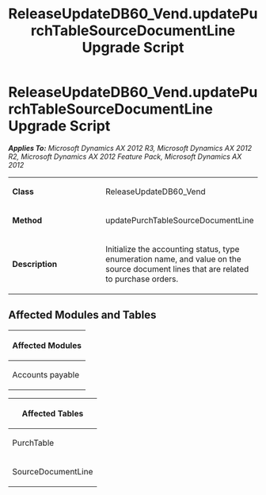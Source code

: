 ﻿---
title: ReleaseUpdateDB60_Vend.updatePurchTableSourceDocumentLine Upgrade Script
TOCTitle: ReleaseUpdateDB60_Vend.updatePurchTableSourceDocumentLine Upgrade Script
ms:assetid: dacadeb1-53ca-0517-7865-ff1888dfffad
ms:mtpsurl: https://msdn.microsoft.com/en-us/library/JJ737176(v=AX.60)
ms:contentKeyID: 49711619
ms.date: 05/18/2015
mtps_version: v=AX.60
---

# ReleaseUpdateDB60\_Vend.updatePurchTableSourceDocumentLine Upgrade Script 


_**Applies To:** Microsoft Dynamics AX 2012 R3, Microsoft Dynamics AX 2012 R2, Microsoft Dynamics AX 2012 Feature Pack, Microsoft Dynamics AX 2012_

<table>
<colgroup>
<col style="width: 50%" />
<col style="width: 50%" />
</colgroup>
<tbody>
<tr class="odd">
<td><p><strong>Class</strong></p></td>
<td><p>ReleaseUpdateDB60_Vend</p></td>
</tr>
<tr class="even">
<td><p><strong>Method</strong></p></td>
<td><p>updatePurchTableSourceDocumentLine</p></td>
</tr>
<tr class="odd">
<td><p><strong>Description</strong></p></td>
<td><p>Initialize the accounting status, type enumeration name, and value on the source document lines that are related to purchase orders.</p></td>
</tr>
</tbody>
</table>


## Affected Modules and Tables

<table>
<colgroup>
<col style="width: 100%" />
</colgroup>
<thead>
<tr class="header">
<th><p>Affected Modules</p></th>
</tr>
</thead>
<tbody>
<tr class="odd">
<td><p>Accounts payable</p></td>
</tr>
</tbody>
</table>


<table>
<colgroup>
<col style="width: 100%" />
</colgroup>
<thead>
<tr class="header">
<th><p>Affected Tables</p></th>
</tr>
</thead>
<tbody>
<tr class="odd">
<td><p>PurchTable</p></td>
</tr>
<tr class="even">
<td><p>SourceDocumentLine</p></td>
</tr>
</tbody>
</table>

  


